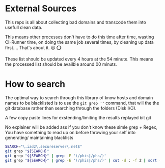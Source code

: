# External Sources

This repo is all about collecting bad domains and transcode them into usefull
clean data.

This means other processes don't have to do this time after time, 
wasting CI-Runner time, on doing the same job several times, by cleaning up data 
first.... That's about it. :smiley: :o:

These list should be updated every 4 hours at the 54 minute. This means the 
processed list should be availble around 00 minuts.

# How to search

The optimal way to search through this library of know hosts and domain names
to be blacklisted is to use the `git grep ''` command, that will the the git
database rather than searching through the folders (Disk I/O).

A few copy paste lines for exstending/limiting the results replayed bit git

No explainer will be added ass if you don't know these simle grep + Regex,
You have something to read up on before throwing your self into generating/
maintaining blacklists

```bash
SEARCH="\.iad2\.secureserver\.net$"
git grep "${SEARCH}"
git grep "${SEARCH}" | grep -E '(/phis|/phs/)'
git grep "${SEARCH}" | grep -E '(/phis|/phs/)' | cut -d : -f 2 | sort -u
```
